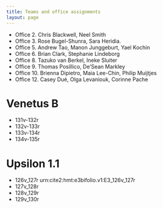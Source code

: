 ```yaml
---
title: Teams and office assignments
layout: page
---
```




-   Office 2.  Chris Blackwell, Neel Smith
-   Office 3.  Rose Bugel-Shunra, Sara Heridia.
-   Office 5.  Andrew Tao, Manon Junggeburt, Yael Kochin
-   Office 6.  Brian Clark, Stephanie Lindeborg
-   Office 8.  Tazuko van Berkel,  Ineke Sluiter
-   Office 9.  Thomas Posillico, De’Sean Markley
-   Office 10.  Brienna Dipietro, Maia Lee-Chin, Philip Muijtjes
-   Office 12.  Casey Dué, Olga Levaniouk, Corinne Pache


# Venetus B
- 131v-132r
- 132v-133r
- 133v-134r
- 134v-135r

# Upsilon 1.1
- 126v_127r  urn:cite2:hmt:e3bifolio.v1:E3_126v_127r
- 127v_128r
- 128v_129r
- 129v_130r
